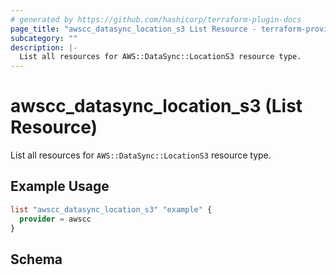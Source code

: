 ```yaml
---
# generated by https://github.com/hashicorp/terraform-plugin-docs
page_title: "awscc_datasync_location_s3 List Resource - terraform-provider-awscc"
subcategory: ""
description: |-
  List all resources for AWS::DataSync::LocationS3 resource type.
---
```


# awscc_datasync_location_s3 (List Resource)

List all resources for `AWS::DataSync::LocationS3` resource type.

## Example Usage

```terraform
list "awscc_datasync_location_s3" "example" {
  provider = awscc
}
```

<!-- schema generated by tfplugindocs -->
## Schema
